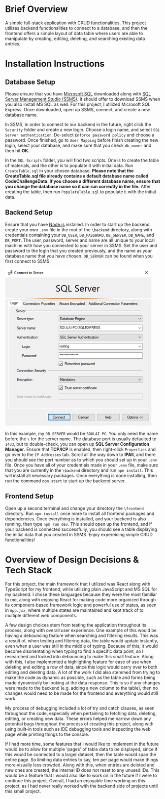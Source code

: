# Brief Overview
A simple full-stack application with CRUD functionalities. This project utilizes backend functionalities to connect to a database, and then the frontend offers a simple layout of data table where users are able to manipulate by creating, editing, deleting, and searching existing data entries.

# Installation Instructions

## Database Setup
Please ensure that you have [Microsoft SQL](https://www.microsoft.com/en-us/sql-server/sql-server-downloads) downloaded along with [SQL Server Management Studio (SSMS)](https://learn.microsoft.com/en-us/sql/ssms/download-sql-server-management-studio-ssms?view=sql-server-ver16). It should offer to download SSMS when you also install MS SQL as well. For this project, I utilized Microsoft SQL Express. Once downloaded, open up SSMS, connect, and create a new database name.

In SSMS, in order to connect to our backend in the future, right click the `Security` folder and create a new login. Choose a login name, and select `SQL Server authentication`. De-select `Enforce password policy` and choose a password. Once finished, go to `User Mapping` before finish creating the new login, select your database, and make sure that you check `db_owner` and then hit **OK.**

In the `SQL Scripts` folder, you will find two scripts. One is to create the table of materials, and the other is to populate it with initial data. Run `CreateTable.sql` in your chosen database. **Please note that the CreateTable.sql file already contains a default database name called CodeChallengeData. If you choose a different database name, ensure that you change the database name so it can run correctly in the file.** After creating the table, then run `PopulateTable.sql` to populate it with the initial data.

## Backend Setup
Ensure that you have [Node.js](https://nodejs.org/en/download) installed. In order to start up the backend, create your own `.env` file in the root of the `\backend` directory, along with credentials containing your `DB_USER`, `DB_PASSWORD`, `DB_SERVER`, `DB_NAME`, and `DB_PORT`. The user, password, server and name are all unique to your local machine with how you connected to your server in SSMS. Set the user and password to the login that you created previously, and the name as your database name that you have chosen. `DB_SERVER` can be found when you first connect to SSMS.

![Example of SSMS connection login](./SQL_Connect.PNG)

In this example, my `DB_SERVER` would be `SOULAI-PC`. You only need the name before the `\` for the server name. The database port is usually defaulted to `1433`, but to double-check, you can open up **SQL Server Configuration Manager**. Ensure that **TCP/ICP** is enabled, then right-click `Properties` and go over to the `IP Addresses` tab. Scroll all the way down to **IPAII**, and there you should see the port number as to which you should set up in your `.env` file. Once you have all of your credentials made in your `.env` file, make sure that you are currently in the `\backend` directory and run `npm install`. This will install all necessary packages. Once everything is done installing, then run the command `npm start` to start up the backend server.

## Frontend Setup
Open up a second terminal and change your directory the `\frontend` directory. Run `npm install` once more to install all frontend packages and dependencies. Once everything is installed, and your backend is also running, then type `npm run dev`. This should open up the frontend, and if your backend is connected successfully, you should see a table displaying the initial data that you created in SSMS. Enjoy expereicing simple CRUD functionalities!

# Overview of Design Decisions & Tech Stack
For this project, the main framework that I utilized was React along with TypeScript for my frontend, while utilizing plain JavaScript and MS SQL for my backend. I chose these languages because they were the most familiar to me, along with enjoying React for making code more organized through its component-based framework logic and powerful use of states, as seen in `App.jsx`, where multiple states are maintained and kept track of to multiple different web components.

A few design choices stem from testing the application throughout its process, along with overall user experience. One example of this would be having a debouncing feature when searching and filtering results. This was a result of, when testing and filtering data, the table would update instantly, even when a user was still in the middle of typing. Because of this, it would become disorientating when typing to find a specific data point, so I researched and looked into debouncing to make this small feature. Along with this, I also implemented a highlighting feature for ease of use when deleting and editing a row of data, since this logic would carry over to both editing and deleting data. A lot of the work I did also stemmed from trying to make the code as dynamic as possible, such as the table and forms being made dynamically by looking at the data response. This is so if any changes were made to the backend (e.g. adding a new column to the table), then no changes would need to be made for the frontend and everything would still work.

My process of debugging included a lot of try and catch clauses, as seen throughout the code, especially when pertaining to fetching data, deleting, editing, or creating new data. These errors helped me narrow down any potential bugs throughout the process of creating this project, along with using built-in tools such as IDE debugging tools and inspecting the web page while printing things to the console.

If I had more time, some features that I would like to implement in the future would be to allow for multiple 'pages' of table data to be displayed, since if this would be connected to a larger dataset, then the table would span the entire page. So limiting data entries to say, ten per page would make things more visually less crowded. Along with this, when entries are deleted and new ones are created, the internal ID does not reset to any unused IDs. This would be a feature that I would also like to work on in the future if I were to continue this project. Overall, I had an enjoyable time working on this project, as I had never really worked with the backend side of projects until this small project.